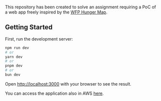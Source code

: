 This repository has been created to solve an assignment requiring a PoC of a web app freely inspired by the [WFP Hunger Map](https://hungermap.wfp.org).  

## Getting Started

First, run the development server:

```bash
npm run dev
# or
yarn dev
# or
pnpm dev
# or
bun dev
```

Open [http://localhost:3000](http://localhost:3000) with your browser to see the result.

You can access the application also in AWS [here](https://main.d273w8pax1ngw.amplifyapp.com).
